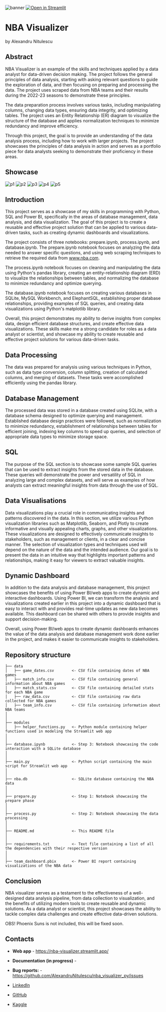 ![banner](https://github.com/AlexandruNitulescu/nba_visualizer_py/blob/main/img/logo.png?raw=true)
[![Open in Streamlit](https://static.streamlit.io/badges/streamlit_badge_black_white.svg)](https://in-malmoe.streamlit.app/)
# NBA Visualizer
by Alexandru Nitulescu
## Abstract
NBA Visualizer is an example of the skills and techniques applied by a data analyst for data-driven decision making. The project follows the general principles of data analysis, starting with asking relevant questions to guide the exploration of data, and then focusing on preparing and processing the data. The project uses scraped data from NBA teams and their results during the 2022-23 seasons to demonstrate these principles.

The data preparation process involves various tasks, including manipulating columns, changing data types, ensuring data integrity, and optimizing tables. The project uses an Entity Relationship (ER) diagram to visualize the structure of the database and applies normalization techniques to minimize redundancy and improve efficiency.

Through this project, the goal is to provide an understanding of the data analysis process, including how to work with larger projects. The project showcases the principles of data analysis in action and serves as a portfolio piece for data analysts seeking to demonstrate their proficiency in these areas.

## Showcase
![p1](https://github.com/AlexandruNitulescu/nba_visualizer_py/blob/main/img/preview1.png?raw=true)
![p2](https://github.com/AlexandruNitulescu/nba_visualizer_py/blob/main/img/preview2.png?raw=true)
![p3](https://github.com/AlexandruNitulescu/nba_visualizer_py/blob/main/img/preview3.png?raw=true)
![p4](https://github.com/AlexandruNitulescu/nba_visualizer_py/blob/main/img/preview4.png?raw=true)
![p5](https://github.com/AlexandruNitulescu/nba_visualizer_py/blob/main/img/preview5.png?raw=true)
## Introduction
This project serves as a showcase of my skills in programming with Python, SQL and Power BI, specifically in the areas of database management, data analysis, and data visualization. The goal of this project is to create a reusable and effective project solution that can be applied to various data-driven tasks, such as creating dynamic dashboards and visualizations.

The project consists of three notebooks: prepare.ipynb, process.ipynb, and database.ipynb. The prepare.ipynb notebook focuses on analyzing the data needed to answer specific questions, and using web scraping techniques to retrieve the required data from www.nba.com.

The process.ipynb notebook focuses on cleaning and manipulating the data using Python's pandas library, creating an entity-relationship diagram (ERD) to visualize the relationships between tables, and normalizing the database to minimize redundancy and optimize querying.

The database.ipynb notebook focuses on creating various databases in SQLite, MySQL Workbench, and ElephantSQL, establishing proper database relationships, providing examples of SQL queries, and creating data visualizations using Python's matplotlib library.

Overall, this project demonstrates my ability to derive insights from complex data, design efficient database structures, and create effective data visualizations. These skills make me a strong candidate for roles as a data analyst or scientist, and showcase my ability to create reusable and effective project solutions for various data-driven tasks.


## Data Processing
The data was prepared for analysis using various techniques in Python, such as data type conversion, column splitting, creation of calculated columns, and merging of datasets. These tasks were accomplished efficiently using the pandas library.

## Database Management
The processed data was stored in a database created using SQLite, with a database schema designed to optimize querying and management. Established database design practices were followed, such as normalization to minimize redundancy, establishment of relationships between tables for efficient joining, indexing key columns to speed up queries, and selection of appropriate data types to minimize storage space.

## SQL
The purpose of the SQL section is to showcase some sample SQL queries that can be used to extract insights from the stored data in the database. These queries will demonstrate the power and versatility of SQL in analyzing large and complex datasets, and will serve as examples of how analysts can extract meaningful insights from data through the use of SQL.

## Data Visualisations
Data visualizations play a crucial role in communicating insights and patterns discovered in the data. In this section, we utilize various Python visualization libraries such as Matplotlib, Seaborn, and Plotly to create informative and visually appealing charts, graphs, and other visualizations. These visualizations are designed to effectively communicate insights to stakeholders, such as management or clients, in a clear and concise manner. The selection of visualization types and techniques used will depend on the nature of the data and the intended audience. Our goal is to present the data in an intuitive way that highlights important patterns and relationships, making it easy for viewers to extract valuable insights.

## Dynamic Dashboard
In addition to the data analysis and database management, this project showcases the benefits of using Power BI/web apps to create dynamic and interactive dashboards.
Using Power BI, we can transform the analysis and visualizations created earlier in this project into a dynamic dashboard that is easy to interact with and provides real-time updates as new data becomes available. This dashboard can be shared with others to provide insights and support decision-making.

Overall, using Power BI/web apps to create dynamic dashboards enhances the value of the data analysis and database management work done earlier in the project, and makes it easier to communicate insights to stakeholders.

## Repository structure
```
├── data
│   ├── game_dates.csv        <- CSV file containing dates of NBA games
│   ├── match_info.csv        <- CSV file containing general information about NBA games
│   ├── match_stats.csv       <- CSV file containing detailed stats for each NBA game
│   ├── raw_data.csv          <- CSV file containing raw data collected for NBA games
│   ├── team_info.csv         <- CSV file containing information about NBA teams
│
│
├── modules
│   ├── helper_functions.py   <- Python module containing helper functions used in modeling the Streamlit web app
│
│
├── database.ipynb            <- Step 3: Notebook showcasing the code interaction with a SQLite database
│
│
├── main.py                   <- Python script containing the main script for Streamlit web app
│
│
├── nba.db                    <- SQLite database containing the NBA data
│
│
├── prepare.py                <- Step 1: Notebook showcasing the prepare phase
│
│
├── process.py                <- Step 2: Notebook showcasing the data processing
│
│
├── README.md                 <- This README file
│
│
├── requirements.txt          <- Text file containing a list of all the dependencies with their respective version
│
│
├── team_dashboard.pbix       <- Power BI report containing visualizations of the NBA data
```

## Conclusion
NBA visualizer serves as a testament to the effectiveness of a well-designed data analysis pipeline, from data collection to visualization, and the benefits of utilizing modern tools to create reusable and dynamic solutions. As a data analyst or scientist, this project showcases the ability to tackle complex data challenges and create effective data-driven solutions.

OBS! Phoenix Suns is not included, this will be fixed soon.

## Contacts
- **Web app** - https://nba-visualizer.streamlit.app/
- **Documentation (in progress)** - 
- **Bug reports:** - https://github.com/AlexandruNitulescu/nba_visualizer_py/issues

- [LinkedIn](https://www.linkedin.com/in/alexandru-nitulescu-035778153/)
- [GitHub](https://github.com/AlexandruNitulescu)
- [Kaggle](https://www.kaggle.com/anitulescu)
